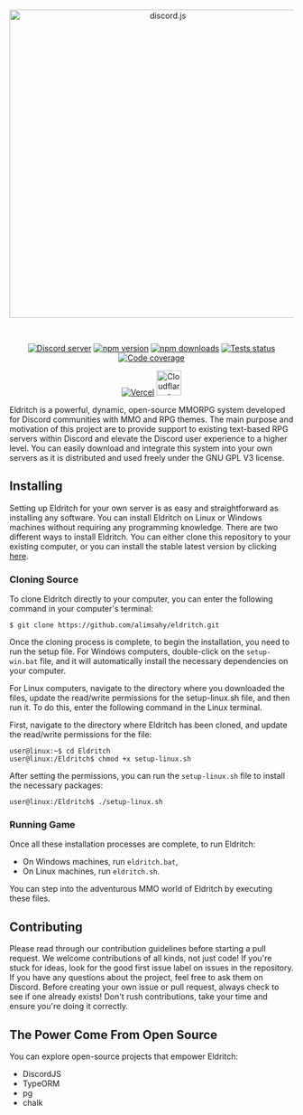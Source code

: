 <div align="center">
	<br />
	<p>
		<a href="https://discord.js.org"><img src="https://gcdnb.pbrd.co/images/fbGWaLAN3VTe.png?o=1" width="546" alt="discord.js" /></a>
	</p>
	<br />
	<p>
		<a href="https://discord.gg/djs"><img src="https://img.shields.io/discord/222078108977594368?color=5865F2&logo=discord&logoColor=white" alt="Discord server" /></a>
		<a href="https://www.npmjs.com/package/discord.js"><img src="https://img.shields.io/npm/v/discord.js.svg?maxAge=3600" alt="npm version" /></a>
		<a href="https://www.npmjs.com/package/discord.js"><img src="https://img.shields.io/npm/dt/discord.js.svg?maxAge=3600" alt="npm downloads" /></a>
		<a href="https://github.com/discordjs/discord.js/actions"><img src="https://github.com/discordjs/discord.js/actions/workflows/test.yml/badge.svg" alt="Tests status" /></a>
		<a href="https://codecov.io/gh/discordjs/discord.js" ><img src="https://codecov.io/gh/discordjs/discord.js/branch/main/graph/badge.svg?precision=2" alt="Code coverage" /></a>
	</p>
	<p>
		<a href="https://vercel.com/?utm_source=discordjs&utm_campaign=oss"><img src="https://raw.githubusercontent.com/discordjs/discord.js/main/.github/powered-by-vercel.svg" alt="Vercel" /></a>
		<a href="https://www.cloudflare.com"><img src="https://raw.githubusercontent.com/discordjs/discord.js/main/.github/powered-by-workers.png" alt="Cloudflare Workers" height="44" /></a>
	</p>
</div>


Eldritch is a powerful, dynamic, open-source MMORPG system developed for Discord communities with MMO and RPG themes. The main purpose and motivation of this project are to provide support to existing text-based RPG servers within Discord and elevate the Discord user experience to a higher level. You can easily download and integrate this system into your own servers as it is distributed and used freely under the GNU GPL V3 license.

## Installing

Setting up Eldritch for your own server is as easy and straightforward as installing any software. You can install Eldritch on Linux or Windows machines without requiring any programming knowledge. There are two different ways to install Eldritch. You can either clone this repository to your existing computer, or you can install the stable latest version by clicking [here](https://github.com/alimsahy/eldritch.git).

### Cloning Source
To clone Eldritch directly to your computer, you can enter the following command in your computer's terminal:
```shell
$ git clone https://github.com/alimsahy/eldritch.git
```

Once the cloning process is complete, to begin the installation, you need to run the setup file. For Windows computers, double-click on the `setup-win.bat` file, and it will automatically install the necessary dependencies on your computer.

For Linux computers, navigate to the directory where you downloaded the files, update the read/write permissions for the setup-linux.sh file, and then run it. To do this, enter the following command in the Linux terminal.

First, navigate to the directory where Eldritch has been cloned, and update the read/write permissions for the file:
```console
user@linux:~$ cd Eldritch
user@linux:/Eldritch$ chmod +x setup-linux.sh
```

After setting the permissions, you can run the `setup-linux.sh` file to install the necessary packages:
```console
user@linux:/Eldritch$ ./setup-linux.sh
```

### Running Game
Once all these installation processes are complete, to run Eldritch:

- On Windows machines, run `eldritch.bat`,
- On Linux machines, run `eldritch.sh`.

You can step into the adventurous MMO world of Eldritch by executing these files.

## Contributing
Please read through our contribution guidelines before starting a pull request. We welcome contributions of all kinds, not just code! If you're stuck for ideas, look for the good first issue label on issues in the repository. If you have any questions about the project, feel free to ask them on Discord. Before creating your own issue or pull request, always check to see if one already exists! Don't rush contributions, take your time and ensure you're doing it correctly.

## The Power Come From Open Source
You can explore open-source projects that empower Eldritch:

- DiscordJS
- TypeORM
- pg
- chalk
